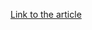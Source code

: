 [Link to the article](https://www.microsoft.com/en-us/security/blog/2025/07/31/frozen-in-transit-secret-blizzards-aitm-campaign-against-diplomats/)
